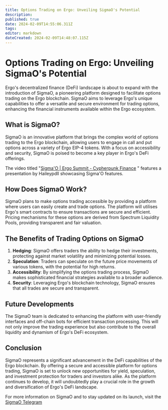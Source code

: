 ```yaml
---
title: Options Trading on Ergo: Unveiling SigmaO's Potential
description: 
published: true
date: 2024-02-09T14:55:06.311Z
tags: 
editor: markdown
dateCreated: 2024-02-09T14:48:07.115Z
---
```




# Options Trading on Ergo: Unveiling SigmaO's Potential

Ergo's decentralized finance (DeFi) landscape is about to expand with the introduction of SigmaO, a pioneering platform designed to facilitate options trading on the Ergo blockchain. SigmaO aims to leverage Ergo's unique capabilities to offer a versatile and secure environment for trading options, enhancing the financial instruments available within the Ergo ecosystem.

## What is SigmaO?

SigmaO is an innovative platform that brings the complex world of options trading to the Ergo blockchain, allowing users to engage in call and put options across a variety of Ergo EIP-4 tokens. With a focus on accessibility and security, SigmaO is poised to become a key player in Ergo's DeFi offerings.

The video titled "[Sigma'O | Ergo Summit - Cypherpunk Finance](https://www.youtube.com/watch?v=a1f0F24Ld9w) " features a presentation by Haileypdll showcasing Sigma'O features. 



## How Does SigmaO Work?

SigmaO plans to make options trading accessible by providing a platform where users can easily create and trade options. The platform will utilises Ergo's smart contracts to ensure transactions are secure and efficient. Pricing mechanisms for these options are derived from Spectrum Liquidity Pools, providing transparent and fair valuation.

## The Benefits of Trading Options on SigmaO

1. **Hedging**: SigmaO offers traders the ability to hedge their investments, protecting against market volatility and minimizing potential losses.
2. **Speculation**: Traders can speculate on the future price movements of various tokens, with the potential for high returns.
3. **Accessibility**: By simplifying the options trading process, SigmaO makes sophisticated financial strategies available to a broader audience.
4. **Security**: Leveraging Ergo's blockchain technology, SigmaO ensures that all trades are secure and transparent.

## Future Developments

The SigmaO team is dedicated to enhancing the platform with user-friendly interfaces and off-chain bots for efficient transaction processing. This will not only improve the trading experience but also contribute to the overall liquidity and dynamism of Ergo's DeFi ecosystem.

## Conclusion

SigmaO represents a significant advancement in the DeFi capabilities of the Ergo blockchain. By offering a secure and accessible platform for options trading, SigmaO is set to unlock new opportunities for yield, speculation, and investment protection for traders and investors alike. As the platform continues to develop, it will undoubtedly play a crucial role in the growth and diversification of Ergo's DeFi landscape.

For more information on SigmaO and to stay updated on its launch, visit the [SigmaO Telegram](https://t.me/SigmaOpts)

